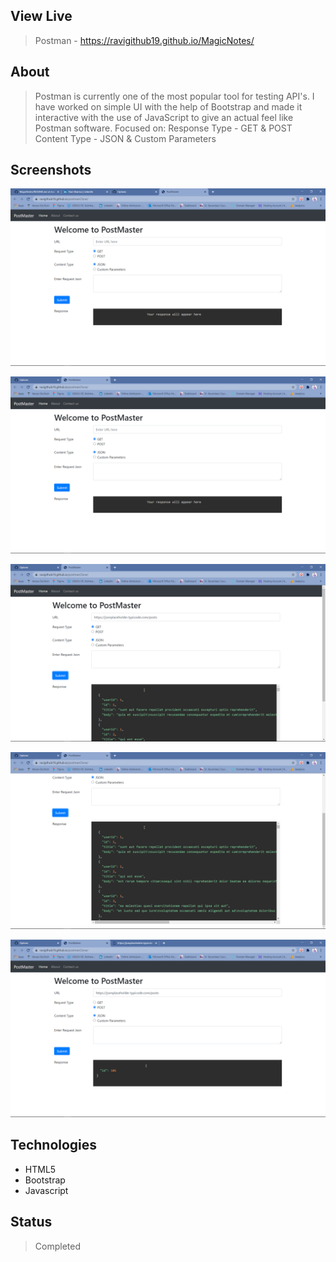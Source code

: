 ## View Live
> Postman - https://ravigithub19.github.io/MagicNotes/

## About
> Postman is currently one of the most popular tool for testing API's. I have worked on simple UI with the help of Bootstrap and made it interactive with the use of JavaScript to give an actual feel like Postman software.
>Focused on:
>Response Type - GET & POST
>Content Type - JSON & Custom Parameters

## Screenshots

![Example screenshot](img/01.png)<br>

![Example screenshot](img/02.png)<br>

![Example screenshot](img/03.png)<br>

![Example screenshot](img/04.png)<br>

![Example screenshot](img/05.png)<br>

## Technologies
* HTML5
* Bootstrap
* Javascript

## Status
> Completed
